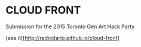 # CLOUD FRONT

Submission for the 2015 Toronto Gen Art Hack Party

(see it)[http://radiodario.github.io/cloud-front]